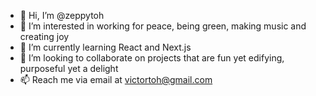 - 👋 Hi, I’m @zeppytoh
- 👀 I’m interested in working for peace, being green, making music and creating joy
- 🌱 I’m currently learning React and Next.js
- 💞️ I’m looking to collaborate on projects that are fun yet edifying, purposeful yet a delight
- 📫 Reach me via email at victortoh@gmail.com

<!---
zeppytoh/zeppytoh is a ✨ special ✨ repository because its `README.md` (this file) appears on your GitHub profile.
You can click the Preview link to take a look at your changes.
--->
